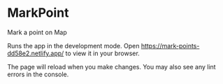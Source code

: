 # MarkPoint

Mark a point on Map

Runs the app in the development mode.
Open https://mark-points-dd58e2.netlify.app/ to view it in your browser.

The page will reload when you make changes.
You may also see any lint errors in the console.
